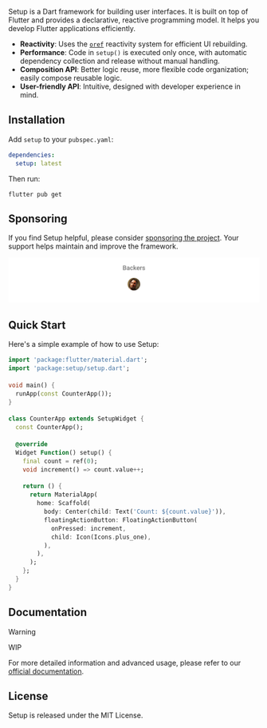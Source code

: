 Setup is a Dart framework for building user interfaces. It is built on top of Flutter and provides a
declarative, reactive programming model. It helps you develop Flutter applications efficiently.

- **Reactivity**: Uses the [`oref`](https://odroe.dev/packages/oref) reactivity system for efficient UI rebuilding.
- **Performance**: Code in `setup()` is executed only once, with automatic dependency collection and release without manual handling.
- **Composition API**: Better logic reuse, more flexible code organization; easily compose reusable logic.
- **User-friendly API**: Intuitive, designed with developer experience in mind.

## Installation

Add `setup` to your `pubspec.yaml`:

```yaml
dependencies:
  setup: latest
```

Then run:

```
flutter pub get
```

## Sponsoring

If you find Setup helpful, please consider [sponsoring the project](https://github.com/sponsors/medz). Your support helps maintain and improve the framework.

<p align="center">
  <a target="_blank" href="https://github.com/sponsors/medz#:~:text=Featured-,sponsors,-Current%20sponsors">
    <img alt="sponsors" src="https://github.com/medz/public/raw/main/sponsors.tiers.svg">
  </a>
</p>

## Quick Start

Here's a simple example of how to use Setup:

```dart
import 'package:flutter/material.dart';
import 'package:setup/setup.dart';

void main() {
  runApp(const CounterApp());
}

class CounterApp extends SetupWidget {
  const CounterApp();

  @override
  Widget Function() setup() {
    final count = ref(0);
    void increment() => count.value++;

    return () {
      return MaterialApp(
        home: Scaffold(
          body: Center(child: Text('Count: ${count.value}')),
          floatingActionButton: FloatingActionButton(
            onPressed: increment,
            child: Icon(Icons.plus_one),
          ),
        ),
      );
    };
  }
}
```

## Documentation

> [!WARNING]
> WIP

For more detailed information and advanced usage, please refer to our [official documentation](https://odroe.dev/setup).

## License

Setup is released under the MIT License.
